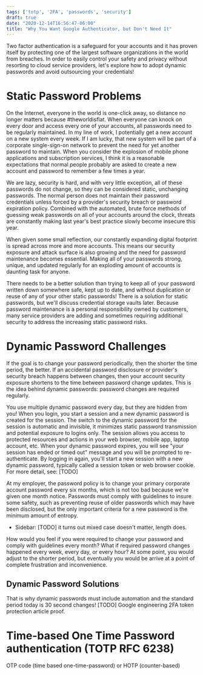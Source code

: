 ```yaml
---
tags: ['totp', '2FA', 'passwords', 'security']
draft: true
date: "2020-12-14T16:56:47-06:00"
title: "Why You Want Google Authenticator, but Don't Need It"
---
```

Two factor authentication is a safeguard for your accounts and it has proven itself by protecting one of the largest software organizations in the world from breaches. In order to easily control your safety and privacy without resorting to cloud service providers, let's explore how to adopt dynamic passwords and avoid outsourcing your credentials!<!--more-->

# Static Password Problems

On the Internet, everyone in the world is one-click away, so distance no longer matters because #theworldisflat. When everyone can knock on every door and access every one of your accounts, all passwords need to be regularly maintained. In my line of work, I potentially get a new account on a new system every week. If I am lucky, that new system will be part of a corporate single-sign-on network to prevent the need for yet another password to maintain. When you consider the explosion of mobile phone applications and subscription services, I think it is a reasonable expectations that normal people probably are asked to create a new account and password to remember a few times a year.

We are lazy, security is hard, and with very little exception, all of these passwords do not change, so they can be considered static, unchanging passwords. The normal person does not maintain their password credentials unless forced by a provider's security breach or password expiration policy. Combined with the automated, brute force methods of guessing weak passwords on all of your accounts around the clock, threats are constantly making last year's best practice slowly become insecure this year.

When given some small reflection, our constantly expanding digital footprint is spread across more and more accounts. This means our security exposure and attack surface is also growing and the need for password maintenance becomes essential. Making all of your passwords strong, unique, and updated regularly for an exploding amount of accounts is daunting task for anyone.

There needs to be a better solution than trying to keep all of your password written down somewhere safe, kept up to date, and without duplication or reuse of any of your other static passwords! There is a solution for static passwords, but we'll discuss credential storage vaults later. Because password maintenance is a personal responsibility owned by customers, many service providers are adding and sometimes requiring additional security to address the increasing static password risks.

# Dynamic Password Challenges

If the goal is to change your password periodically, then the shorter the time period, the better. If an accidental password disclosure or provider's security breach happens between changes, then your account security exposure shortens to the time between password change updates. This is the idea behind dynamic passwords: password changes are required regularly.

You use multiple dynamic password every day, but they are hidden from you! When you login, you start a session and a new dynamic password is created for the session. The switch to the dynamic password for the session is automatic and invisible, it minimizes static password transmission and potential exposure to logins only. The session allows you access to protected resources and actions in your web browser, mobile app, laptop account, etc. When your dynamic password expires, you will see "your session has ended or timed out" message and you will be prompted to re-authenticate. By logging in again, you'll start a new session with a new dynamic password, typically called a session token or web browser cookie. For more detail, see: [TODO]

At my employer, the password policy is to change your primary corporate account password every six months, which is not too bad because we're given one month notice. Passwords must comply with guidelines to insure some safety, such as preventing reuse of older passwords which may have been disclosed, but the only important criteria for a new password is the minimum amount of entropy.

- Sidebar: [TODO] it turns out mixed case doesn't matter, length does.

How would you feel if you were required to change your password and comply with guidelines every month? What if required password changes happened every week, every day, or every hour? At some point, you would adjust to the shorter period, but eventually you would be arrive at a point of complete frustration and inconvenience.

## Dynamic Password Solutions

That is why dynamic passwords must include automation and the standard period today is 30 second changes!
[TODO] Google engineering 2FA token protection article proof.

# Time-based One Time Password authentication (TOTP RFC 6238)

OTP code (time based one-time-password) or HOTP (counter-based)
